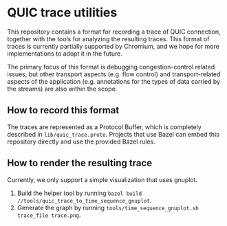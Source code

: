 # QUIC trace utilities

This repository contains a format for recording a trace of QUIC connection,
together with the tools for analyzing the resulting traces.  This format of
traces is currently partially supported by Chromium, and we hope for more
implementations to adopt it in the future.

The primary focus of this format is debugging congestion-control related
issues, but other transport aspects (e.g. flow control) and transport-related
aspects of the application (e.g. annotations for the types of data carried by
the streams) are also within the scope.

## How to record this format

The traces are represented as a Protocol Buffer, which is completely described
in `lib/quic_trace.proto`.  Projects that use Bazel can embed this repository
directly and use the provided Bazel rules.

## How to render the resulting trace

Currently, we only support a simple visualization that uses gnuplot.

1. Build the helper tool by running `bazel build
   //tools/quic_trace_to_time_sequence_gnuplot`.
1. Generate the graph by running `tools/time_sequence_gnuplot.sh trace_file
   trace.png`.

